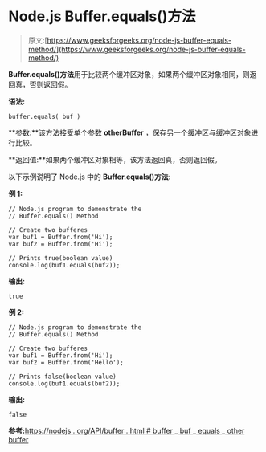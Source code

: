 # Node.js Buffer.equals()方法

> 原文:[https://www.geeksforgeeks.org/node-js-buffer-equals-method/](https://www.geeksforgeeks.org/node-js-buffer-equals-method/)

**Buffer.equals()方法**用于比较两个缓冲区对象，如果两个缓冲区对象相同，则返回真，否则返回假。

**语法:**

```
buffer.equals( buf )
```

**参数:**该方法接受单个参数 **otherBuffer** ，保存另一个缓冲区与缓冲区对象进行比较。

**返回值:**如果两个缓冲区对象相等，该方法返回真，否则返回假。

以下示例说明了 Node.js 中的 **Buffer.equals()方法**:

**例 1:**

```
// Node.js program to demonstrate the   
// Buffer.equals() Method

// Create two bufferes
var buf1 = Buffer.from('Hi');
var buf2 = Buffer.from('Hi');

// Prints true(boolean value)
console.log(buf1.equals(buf2));
```

**输出:**

```
true
```

**例 2:**

```
// Node.js program to demonstrate the   
// Buffer.equals() Method

// Create two bufferes
var buf1 = Buffer.from('Hi');
var buf2 = Buffer.from('Hello');

// Prints false(boolean value)
console.log(buf1.equals(buf2));
```

**输出:**

```
false
```

**参考:**[https://nodejs . org/API/buffer . html # buffer _ buf _ equals _ other buffer](https://nodejs.org/api/buffer.html#buffer_buf_equals_otherbuffer)